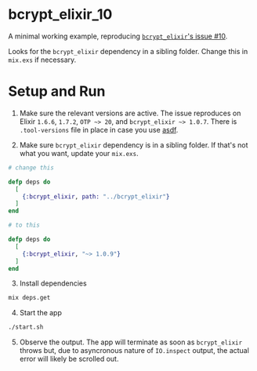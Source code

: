 # bcrypt_elixir_10
A minimal working example, reproducing [`bcrypt_elixir`'s issue #10](https://github.com/riverrun/bcrypt_elixir/issues/10).

Looks for the `bcrypt_elixir` dependency in a sibling folder. Change this in `mix.exs` if necessary.

# Setup and Run

1. Make sure the relevant versions are active. The issue reproduces on Elixir `1.6.6`, `1.7.2`, `OTP ~> 20`, and `bcrypt_elixir ~> 1.0.7`. There is `.tool-versions` file in place in case you use [asdf](https://github.com/asdf-vm/asdf).

2. Make sure `bcrypt_elixir` dependency is in a sibling folder. If that's not what you want, update your `mix.exs`.

```elixir
# change this

defp deps do
  [
    {:bcrypt_elixir, path: "../bcrypt_elixir"}
  ]
end

# to this

defp deps do
  [
    {:bcrypt_elixir, "~> 1.0.9"}
  ]
end
```

3. Install dependencies
```bash
mix deps.get
```

4. Start the app
```bash
./start.sh
```

5. Observe the output. The app will terminate as soon as `bcrypt_elixir` throws but, due to asyncronous nature of `IO.inspect` output, the actual error will likely be scrolled out.
